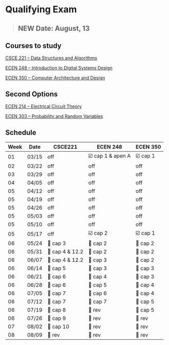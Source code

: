 # Qualifying Exam

> ## NEW Date: August, 13

## Courses to study

[CSCE 221 – Data Structures and Algorithms](./CSCE_221/index.md)

[ECEN 248 – Introduction to Digital Systems Design](./ECEN_248/index.md)

[ECEN 350 – Computer Architecture and Design](./ECEN_350/index.md)

## Second Options

[ECEN 214 – Electrical Circuit Theory](./ECEN_214/index.md)

[ECEN 303 – Probability and Random Variables](./ECEN_303/index.md)

## Schedule

| Week | Date |CSCE221 | ECEN 248 | ECEN 350|
|------|------|--------|----------|---------|
|01    |03/15 | off| :ballot_box_with_check: cap 1 & apen A| :ballot_box_with_check: cap 1 | 
|02    |03/22 | off| off| off | 
|03    |03/29 | off| off| off | 
|04    |04/05 | off| off| off | 
|05    |04/12 | off| off| off | 
|05    |04/19 | off| off| off | 
|05    |04/26 | off| off| off | 
|05    |05/03 | off| off| off | 
|05    |05/10 | off| off| off | 
|05    |05/17 | off | :ballot_box_with_check: cap 2| :ballot_box_with_check:   cap 1| 
|06    |05/24 | :black_square_button: cap 3 | :black_square_button: cap 2 | :black_square_button: cap 2 | 
|06    |05/31 | :black_square_button: cap 4 & 12.2 | :black_square_button: cap 2 | :black_square_button: cap 2 | 
|06    |06/07 | :black_square_button: cap 4 & 12.2 | :black_square_button: cap 3 | :black_square_button: cap 2 | 
|06    |06/14 | :black_square_button: cap 5 | :black_square_button: cap 3 | :black_square_button: cap 3 | 
|06    |06/21 | :black_square_button: cap 6 | :black_square_button: cap 4 | :black_square_button: cap 3 | 
|06    |06/28 | :black_square_button: cap 6 | :black_square_button: cap 5 | :black_square_button: cap 4 | 
|06    |07/05 | :black_square_button: cap 7 | :black_square_button: cap 6 | :black_square_button: cap 4 | 
|06    |07/12 | :black_square_button: cap 7 | :black_square_button: cap 7 | :black_square_button: cap 5 | 
|06    |07/19 | :black_square_button: cap 8 | :black_square_button: rev | :black_square_button: cap 5 | 
|06    |07/26 | :black_square_button: cap 9 | :black_square_button: rev | :black_square_button: rev | 
|07    |08/02 | :black_square_button: cap 10 | :black_square_button: rev | :black_square_button: rev | 
|08    |08/09 | :black_square_button: rev | :black_square_button: rev | :black_square_button: rev | 

